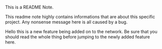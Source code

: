 This is a README Note.

This readme note highly contains informations that are about this specific project.
Any nonsense message here is all caused by a bug.

Hello this is a new feature being added on to the network. Be sure that you should read the whole thing before jumping to the newly added feature here.
